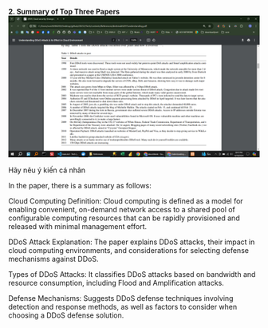 **2. Summary of Top Three Papers**
![alt text](image.png)

<!-- DDoS attacks in past -->

<!--


**[1] Paper Title: "Deep Learning for Image Recognition"**

- **Main Contribution:** This paper presents an in-depth exploration of deep learning techniques for image recognition tasks. It covers various architectures such as Convolutional Neural Networks (CNNs) and their applications in image classification, object detection, and segmentation.
- **Personal Judgement:** I found this paper extremely insightful in understanding the fundamentals of deep learning applied to image recognition. The detailed explanations of CNN architectures and their real-world applications were particularly valuable.

**[2] Paper Title: "Natural Language Processing: State of the Art"**

- **Main Contribution:** This paper provides an overview of the state-of-the-art techniques in natural language processing (NLP). It covers topics such as word embeddings, recurrent neural networks (RNNs), and transformer models like BERT and GPT.
- **Personal Judgement:** As someone interested in language processing tasks, I found this paper to be an excellent resource. It not only gave me a comprehensive understanding of modern NLP techniques but also inspired me to delve deeper into transformer architectures.

**[3] Paper Title: "Reinforcement Learning: An Introduction"**

- **Main Contribution:** This seminal paper introduces the field of reinforcement learning (RL) and its foundational concepts. It covers topics such as Markov decision processes, value iteration, policy iteration, and Q-learning.
- **Personal Judgement:** While challenging, this paper provided a solid foundation in RL concepts. It clarified many intricate details of RL algorithms and their applications, sparking my interest in exploring RL further.
 -->

<!--  -->
<!--  -->
<!--  -->
<!--  -->
<!--  -->
<!--  -->
<!--  -->
<!--  -->
<!--  -->
<!--  -->
<!--  -->
<!--  -->
<!--  -->
<!--  -->
<!--  -->
<!--  -->
<!--  -->
<!--  -->
<!--  -->

<!-- _Main Contribution:_ -->
<!-- _Personal Judgement:_ -->
<!-- _Contribution to Group Work:_ -->

<!--  -->

Hãy nêu ý kiến cá nhân

In the paper, there is a summary as follows:

Cloud Computing Definition: Cloud computing is defined as a model for enabling convenient, on-demand network access to a shared pool of configurable computing resources that can be rapidly provisioned and released with minimal management effort.

DDoS Attack Explanation: The paper explains DDoS attacks, their impact in cloud computing environments, and considerations for selecting defense mechanisms against DDoS.

Types of DDoS Attacks: It classifies DDoS attacks based on bandwidth and resource consumption, including Flood and Amplification attacks.

Defense Mechanisms: Suggests DDoS defense techniques involving detection and response methods, as well as factors to consider when choosing a DDoS defense solution.
